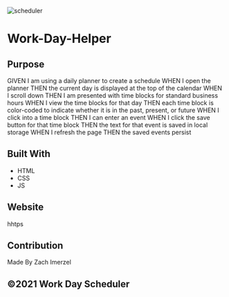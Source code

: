 ![scheduler](https://user-images.githubusercontent.com/79726069/116017252-b4e63d80-a604-11eb-87e4-d978b8537bd8.PNG)
# Work-Day-Helper

## Purpose

GIVEN I am using a daily planner to create a schedule
WHEN I open the planner
THEN the current day is displayed at the top of the calendar
WHEN I scroll down
THEN I am presented with time blocks for standard business hours
WHEN I view the time blocks for that day
THEN each time block is color-coded to indicate whether it is in the past, present, or future
WHEN I click into a time block
THEN I can enter an event
WHEN I click the save button for that time block
THEN the text for that event is saved in local storage
WHEN I refresh the page
THEN the saved events persist

## Built With
* HTML
* CSS
* JS

## Website
hhtps

## Contribution
Made By Zach Imerzel

## ©️2021  Work Day Scheduler
